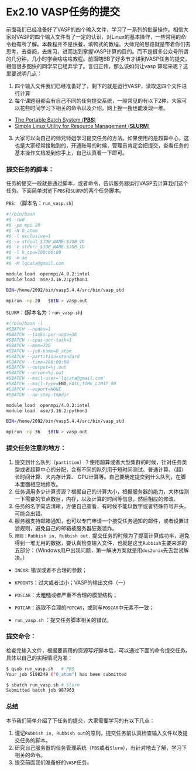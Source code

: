 # Ex2.10 VASP任务的提交

前面我们已经准备好了VASP的四个输入文件，学习了一系列的批量操作。相信大家对VASP的四个输入文件有了一定的认识，对Linux的基本操作，一些常用的命令也有所了解。本教程并不是快餐，填鸭式的教程。大师兄的思路就是带着你们去思考，去查阅，去练习，进而达到掌握VASP计算的目的。而不是很多公众号所谓的几分钟，几小时学会啥啥啥教程。前面瞎BB了好多节才讲到VASP任务的提交，相信很多图快的同学早已经弃学了。言归正传，那么该如何让vasp 算起来呢？这里要说明几点：

1. 四个输入文件我们已经准备好了，剩下的就是运行VASP，读取这四个文件进行计算
2. 每个课题组都会有自己不同的任务提交系统，一般常见的有以下2种，大家可以花些时间学习下相关的命令以及介绍。网上搜一搜也能发现一堆。

* [The Portable Batch System (**PBS**)](https://www.openpbs.org/)
* [Simple Linux Utility for Resource Management (**SLURM**)](https://slurm.schedmd.com/documentation.html)

3. 大家可以向自己的师兄师姐学习提交任务的方法。如果使用的是超算中心，这也是大家经常接触到的，开通账号的时候，管理员肯定会把提交，查看任务的基本操作文档发到你手上，自己认真看一下即可。



### 提交任务的脚本：

任务的提交一般就是通过脚本，或者命令，告诉服务器运行VASP去计算我们这个任务。下面简单浏览下`PBS`和`SLURM`的两个任务脚本。

`PBS`: （脚本名：`run_vasp.sh`）

```bash
#!/bin/bash
#$ -cwd
#$ -pe mpi 20
#$ -N O_atom
#$ -l exclusive=1
#$ -o stdout_$JOB_NAME.$JOB_ID
#$ -e stderr_$JOB_NAME.$JOB_ID
#$ -l h_cpu=100:00:00
#$ -m ae
#$ -M lqcata@gmail.com

module load  openmpi/4.0.2:intel
module load  ase/3.16.2:python3

BIN=/home/2092/bin/vasp5.4.4/src/bin/vasp_std

mpirun -np 20   $BIN > vasp.out
```



`SLURM`：(脚本名为：`run_vasp.sh`)

```bash
#!/bin/bash -l
#SBATCH --nodes=1
#SBATCH --tasks-per-node=36
#SBATCH --cpus-per-task=1
#SBATCH --mem=72G
#SBATCH --job-name=O_atom
#SBATCH --partition=standard
#SBATCH --time=108:00:00
#SBATCH --output=%j.out
#SBATCH --error=%j.out
#SBATCH --mail-user='lqcata@gmail.com'
#SBATCH --mail-type=END,FAIL,TIME_LIMIT_90
#SBATCH --export=NONE
#SBATCH --no-step-tmpdir

module load  openmpi/4.0.2:intel
module load  ase/3.16.2:python3

BIN=/home/2092/bin/vasp5.4.4/src/bin/vasp_std

mpirun -np 36   $BIN > vasp.out

```


### 提交任务注意的地方：

1. 提交到什么队列（`partition`）？使用超算或者大型集群的时候，针对任务类型或者超算中心的分配，会有不同的队列用于短时间测试、普通计算、（超）长时间计算、大内存计算、 GPU计算等。自己要确定提交到什么队列，在脚本里面相应地修改。
2. 任务调用多少计算资源？根据自己的计算大小，根据服务器的能力，大体估测一下需要的节点数目，内存，以及计算的时间等信息，然后相应的修改。
3. 任务的名字简洁清晰，方便自己查看，有时候不能以数字或者特殊符号开头，可能会出错。
4. 服务器支持邮箱通知，也可以专门申请一个接受任务通知的邮件，或者设置过滤规则，避免自己的邮箱被服务器狂轰滥炸。 
5. `原则：Rubbish in, Rubbish out.` 提交任务的时候为了提高计算成功率，避免得到一堆无用的数据，要认真检查输入文件，也就是这里`Rubbish`主要来源的五部分：（Windows用户出现问题，第一解决方案就是用`dos2unix`先去尝试解决。）

* `INCAR`: 错误或者不合理的参数；
* `KPOINTS`：过大或者过小；VASP的输出文件（一）

* `POSCAR`：太粗糙或者严重不合理的模型结构；

* `POTCAR`：选取不合理的`POTCAR`，或则与`POSCAR`中元素不一致；

* `run_vasp.sh` ：提交任务脚本相关的错误。

  

### 提交命令：

检查完输入文件，根据要调用的资源写好脚本后，可以通过下面的命令提交任务。具体以自己的实际情况为准：

```bash
$ qsub run_vasp.sh   # PBS 
Your job 5198249 ("O_atom") has been submitted

$ sbatch run_vasp.sh # Slurm
Submitted batch job 987963
```



### 总结

本节我们简单介绍了下任务的提交，大家需要学习的有以下几点：

1. 谨记`Rubbish in, Rubbish out`的原则，提交任务前认真检查输入文件以及提交任务的脚本。
2. 研究自己服务器的任务管理系统（`PBS`或者`Slurm`），有针对地去了解，学习下相关的命令。
3. 提交前面我们准备好的`VASP`任务。
